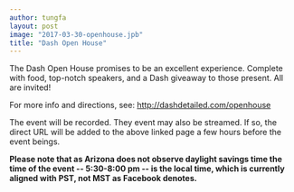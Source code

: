 ```yaml
---
author: tungfa
layout: post
image: "2017-03-30-openhouse.jpb"
title: "Dash Open House"
---
```

The Dash Open House promises to be an excellent experience. Complete with food, top-notch speakers, and a Dash giveaway to those present. All are invited!

For more info and directions, see: <http://dashdetailed.com/openhouse>

The event will be recorded. They event may also be streamed. If so, the direct URL will be added to the above linked page a few hours before the event beings.

**Please note that as Arizona does not observe daylight savings time the time of the event -- 5:30-8:00 pm -- is the local time, which is currently aligned with PST, not MST as Facebook denotes.**
